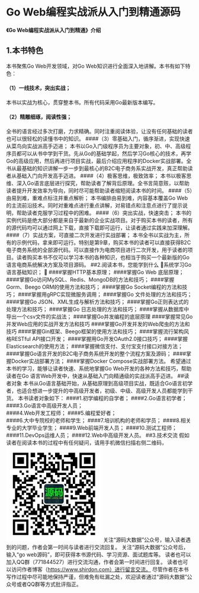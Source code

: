 # Go Web编程实战派从入门到精通源码

#### 《Go Web编程实战派从入门到精通》介绍

## 1.本书特色
本书聚焦Go Web开发领域，对Go Web知识进行全面深入地讲解。本书有如下特色：
#### （1）一线技术，突出实战；
本书以实战为核心，贯穿整本书。所有代码采用Go最新版本编写。
#### （2）精雕细琢，阅读性强；
全书的语言经过多次打磨，力求精确。同时注重阅读体验，让没有任何基础的读者也可以很轻松的读懂书中的知识。
####（3）零基础入门，循序渐进，实现快速从菜鸟向实战派高手迈进；
本书以Go入门级程序员为主要对象，初、中、高级程序员都可以从书中学到干货。先从Go的基础学起，然后学习Go核心的技术，再学Go的高级应用，然后再进行项目实战，最后介绍应用程序的Docker实战部署。全书从最基础的知识讲解一步一步到最核心的B2C电子商务系实战开发，真正帮助读者从基础入门向开发高手迈进。
####（4）极客思维，极致效率；
本书以极客思维、深入Go语言底层进行探究，帮助读者了解背后原理。全书言简意赅，以帮助读者提升开发效率为导向，同时尽可能帮助读者缩短阅读本书的时间。
####（5）由易到难，重难点标注并重点解析；
本书编排由易到难，内容基本覆盖Go Web的主流前沿技术。同时对重难点进行重点讲解，对易错点和注意点进行了提示说明，帮助读者克服学习过程中的困难。
####（6）突出实战，快速突击；
本书的实例代码是绝大部分都是来自于最新的企业实战项目。对于购买本书的读者，所有的源代码均可以通过网上下载，直接下载即可运行，让读者通过实践来加深理解。
####（7）实战方案，可直接二次开发进行实战部署；
本书全书以实战为主，所有的示例代码，拿来即可运行。特别是第9章，购买本书的读者可以直接获得B2C电子商务系统的全部源代码。可以直接作为电商项目进行二次开发，用于读者的项目。读者购买本书不仅可以学习本书的各种知识，也相当于购买一个最新版的Go语言电商系统解决方案及项目源码。
##2.阅读本书，您能学到什么
系统学习Go语言基础知识；

####掌握HTTP基本原理；
####掌握Go Web 底层原理；
####掌握Go访问MySQL、Redis、MongoDB的方法和技巧；
####掌握Gorm、Beego ORM的使用方法和技巧；
####掌握Go Socket编程的方法和技巧；
####掌握用gRPC实现微服务调用；
####掌握Go 文件处理的方法和技巧；
####掌握Go JSON、XML生成与解析方法和技巧；
####掌握Go正则表达式的处理方法和技巧；
####掌握Go 日志处理的方法和技巧；
####掌握从数据库中导出一个csv文件的实战法；
####掌握Go并发编程的底层原理
####掌握常见Go并发Web应用的实战开发方法和技巧
####掌握Go开发并发的Web爬虫的方法和技巧
####掌握Gin框架、Beego框架的使用方法和技巧；
####掌握流行架构风格RESTful API接口开发；
####掌握用Go开发OAuth2.0接口技巧；
####掌握Elasticsearch的使用方法；
####掌握微信支付、支付宝支付接口对接方法；
####掌握Go语言开发的B2C电子商务系统开发的整个流程方案及源码；
####掌握Docker实战部署方法；
####掌握Docker Compose实战部署方法。
希望通过本书的学习，能够让读者快速、系统地掌握Go Web开发的各种方法和技巧，帮助读者在Go 语言Web开发中，快速从基础入门向精通级的实战派高手迈进。
##读者对象
本书从Go语言基础开始，从基础原理到高级项目实战，既适合Go语言初学者，也适合想进一步提升的中高级开发者，初级、中级、高级开发人员都能学到干货。
本书读者对象如下：
####1.初学编程的自学者；	
####2.Go语言初学者；	
####3.Go语言中高级开发人员；	
####4.Web开发工程师；	
####5.编程爱好者；	
####6.大中专院校的老师和学生；
####7.培训机构的老师和学员；
####8.相关专业的大学毕业学生；
####9.Web前端开发人员；
####10.测试工程师；
####11.DevOps运维人员；
####12.Web中高级开发人员。
##3.技术交流
假如读者在阅读本书的过程中有任何疑问，请用手机微信扫描右侧二维码，
![源码大数据](./codebigdata.jpg)
关注“源码大数据”公众号，输入读者遇到的问题，作者会第一时间与读者进行交流回复。
关注“源码大数据”公众号后，输入“go web源码”，即可获得本书源代码、学习资源、面试题库等。
读者也可以加入QQ群（771844527）进行交流沟通，作者会第一时间进行回复。
读者也可以访问作者博客（https://www.shirdon.com）进行留言交流。
尽管作者在本书写作过程中尽可能地保持严谨，但难免有纰漏之处，欢迎读者通过“源码大数据”公众号或者QQ群等方式批评指正。
